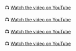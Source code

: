 📺 [Watch the video on YouTube](https://www.youtube.com/watch?v=2QPVyG4qs3M)

📺 [Watch the video on YouTube](https://www.youtube.com/watch?v=v4T7FVW0pVE)

📺 [Watch the video on YouTube](https://www.youtube.com/watch?v=fgV7iDAfdoQ)

📺 [Watch the video on YouTube](https://www.youtube.com/watch?v=NHfDgqKB1s8)
